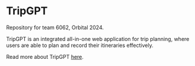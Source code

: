 # TripGPT

Repository for team 6062, Orbital 2024.

TripGPT is an integrated all-in-one web application for trip planning, where users are able to plan and record their itineraries effectively.

Read more about TripGPT [here](https://docs.google.com/document/d/13d1yeRQwGctGxK0xbxH41uOKBl_8LjMq69w_CJAJEhY/edit?usp=sharing).
